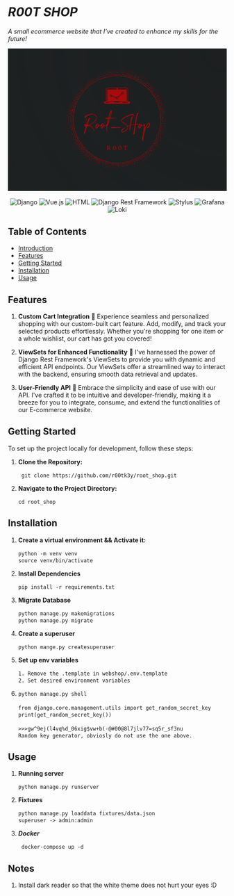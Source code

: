  # *R00T SHOP*

*A small ecommerce website that I've created to enhance my skills for the future!*




<p align="center">
  <img src="logo_md.png" width="660" height="" alt="R00TK3Y">
</p>


<div style="text-align: center;">
  <img src="https://img.shields.io/badge/Django-3.x-092E20?style=for-the-badge&logo=django&logoColor=white" alt="Django">
  <img src="https://img.shields.io/badge/Vue.js-2.x-4FC08D?style=for-the-badge&logo=vue.js&logoColor=white" alt="Vue.js">
  <img src="https://img.shields.io/badge/HTML-E34F26?style=for-the-badge&logo=html5&logoColor=white" alt="HTML">
  <img src="https://img.shields.io/badge/Django%20Rest%20Framework-3.x-092E20?style=for-the-badge&logo=django&logoColor=white" alt="Django Rest Framework">
  <img src="https://img.shields.io/badge/Stylus-0.x-FF6347?style=for-the-badge&logo=stylus&logoColor=white" alt="Stylus">
  <img src="https://img.shields.io/badge/Grafana-8.x-F46800?style=for-the-badge&logo=grafana&logoColor=white" alt="Grafana">
  <img src="https://img.shields.io/badge/Loki-2.x-FF5722?style=for-the-badge&logo=loki&logoColor=white" alt="Loki">
</div>


## Table of Contents

- [Introduction](#r00t-shop)
- [Features](#features)
- [Getting Started](#getting-started)
- [Installation](#installation)
- [Usage](#usage)




## Features

1. **Custom Cart Integration** 🛒
   Experience seamless and personalized shopping with our custom-built cart feature. Add, modify, and track your selected products effortlessly. Whether you're shopping for one item or a whole wishlist, our cart has got you covered!

2. **ViewSets for Enhanced Functionality** 🚀
   I've harnessed the power of Django Rest Framework's ViewSets to provide you with dynamic and efficient API endpoints. Our ViewSets offer a streamlined way to interact with the backend, ensuring smooth data retrieval and updates.

3. **User-Friendly API** 🤝
   Embrace the simplicity and ease of use with our API. I've crafted it to be intuitive and developer-friendly, making it a breeze for you to integrate, consume, and extend the functionalities of our E-commerce website. 


## Getting Started

To set up the project locally for development, follow these steps:

1. **Clone the Repository:**
   ````
    git clone https://github.com/r00tk3y/root_shop.git
   ````

2. **Navigate to the Project Directory:**
    ````
    cd root_shop
    ````

## Installation

1. **Create a virtual environment && Activate it:**
     ```
     python -m venv venv 
     source venv/bin/activate
    ```

2. **Install Dependencies**
    ```
    pip install -r requirements.txt
    ```
3.  **Migrate Database**
    ```
    python manage.py makemigrations
    python manage.py migrate
    ```
4. **Create a superuser**
   ```
   python mange.py createsuperuser
   ```
5. **Set up env variables**
   ```
   1. Remove the .template in webshop/.env.template
   2. Set desired environment variables
   ```
6. ```
   python manage.py shell
   
   from django.core.management.utils import get_random_secret_key
   print(get_random_secret_key())
   
   >>>gw^9ej(l4vq%d_06xig$vw+b(-@#00@8l7jlv77=sq5r_sf3nu
   Random key generator, obviosly do not use the one above.
   ```
   
## Usage
1. **Running server**
   ```
   python manage.py runserver
   ```
2. **Fixtures**
   ```
   python manage.py loaddata fixtures/data.json
   superuser -> admin:admin
   ```
3. ***Docker***
   ```
    docker-compose up -d
   ```


## Notes
1. Install dark reader so that the white theme does not hurt your eyes :D
